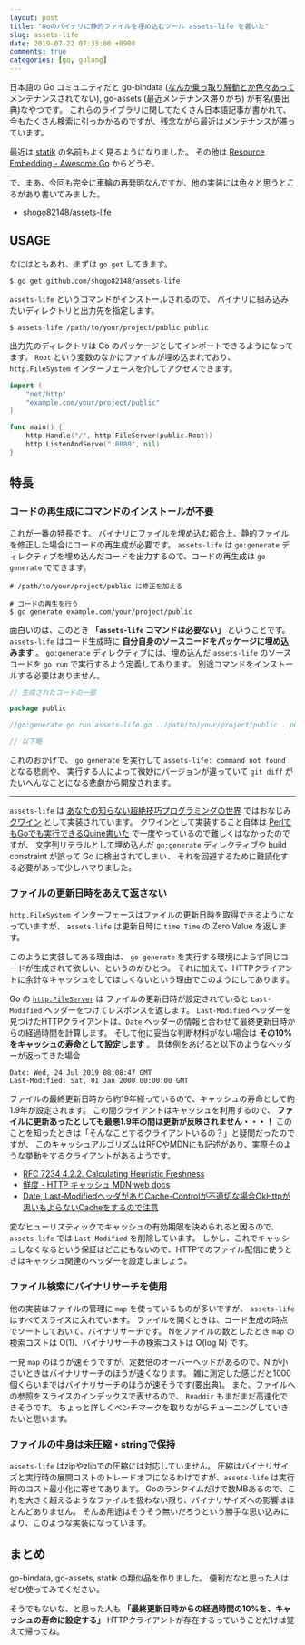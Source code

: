```yaml
---
layout: post
title: "Goのバイナリに静的ファイルを埋め込むツール assets-life を書いた"
slug: assets-life
date: 2019-07-22 07:33:00 +0900
comments: true
categories: [go, golang]
---
```


日本語の Go コミュニティだと go-bindata ([なんか乗っ取り騒動とか色々あって](https://github.com/jteeuwen/go-bindata/issues/5)メンテナンスされてない), go-assets (最近メンテナンス滞りがち) が有名(要出典)なやつです。
これらのライブラリに関してたくさん日本語記事が書かれて、今もたくさん検索に引っかかるのですが、残念ながら最近はメンテナンスが滞っています。

最近は [statik](https://github.com/rakyll/statik) の名前もよく見るようになりました。
その他は [Resource Embedding - Awesome Go](https://awesome-go.com/#resource-embedding) からどうぞ。

で、まあ、今回も完全に車輪の再発明なんですが、他の実装には色々と思うところがあり書いてみました。

- [shogo82148/assets-life](https://github.com/shogo82148/assets-life)

## USAGE

なにはともあれ、まずは `go get` してきます。

```
$ go get github.com/shogo82148/assets-life
```

`assets-life` というコマンドがインストールされるので、
バイナリに組み込みたいディレクトリと出力先を指定します。

```
$ assets-life /path/to/your/project/public public
```

出力先のディレクトリは Go のパッケージとしてインポートできるようになってます。
`Root` という変数のなかにファイルが埋め込まれており、`http.FileSystem` インターフェースを介してアクセスできます。

```go
import (
    "net/http"
    "example.com/your/project/public"
)

func main() {
    http.Handle("/", http.FileServer(public.Root))
    http.ListenAndServe(":8080", nil)
}
```

## 特長

### コードの再生成にコマンドのインストールが不要

これが一番の特長です。
バイナリにファイルを埋め込む都合上、静的ファイルを修正した場合にコードの再生成が必要です。
`assets-life` は `go:generate` ディレクティブを埋め込んだコードを出力するので、コードの再生成は `go generate` でできます。

```
# /path/to/your/project/public に修正を加える

# コードの再生を行う
$ go generate example.com/your/project/public
```

面白いのは、このとき **「`assets-life` コマンドは必要ない」** ということです。
`assets-life` はコード生成時に **自分自身のソースコードをパッケージに埋め込みます** 。
`go:generate` ディレクティブには、埋め込んだ `assets-life` のソースコードを `go run` で実行するよう定義してあります。
別途コマンドをインストールする必要はありません。

```go
// 生成されたコードの一部

package public

//go:generate go run assets-life.go ../path/to/your/project/public . public

// 以下略
```

これのおかげで、 `go generate` を実行して `assets-life: command not found` となる悲劇や、
実行する人によって微妙にバージョンが違っていて `git diff` がたいへんなことになる悲劇から開放されます。

-----

`assets-life` は [あなたの知らない超絶技巧プログラミングの世界](https://www.amazon.co.jp/dp/4774176435) ではおなじみ
[クワイン](https://ja.wikipedia.org/wiki/%E3%82%AF%E3%83%AF%E3%82%A4%E3%83%B3_(%E3%83%97%E3%83%AD%E3%82%B0%E3%83%A9%E3%83%9F%E3%83%B3%E3%82%B0)) として実装されています。
クワインとして実装すること自体は [PerlでもGoでも実行できるQuine書いた](https://shogo82148.github.io/blog/2016/04/06/ployglot-quine-of-golang-and-perl/) で一度やっているので難しくはなかったのですが、
文字列リテラルとして埋め込んだ `go:generate` ディレクティブや build constraint が誤って Go に検出されてしまい、
それを回避するために難読化する必要があって少しハマりました。


### ファイルの更新日時をあえて返さない

`http.FileSystem` インターフェースはファイルの更新日時を取得できるようになっていますが、
`assets-life` は更新日時に `time.Time` の Zero Value を返します。

このように実装してある理由は、 `go generate` を実行する環境によらず同じコードが生成されて欲しい、というのがひとつ。
それに加えて、HTTPクライアントに余計なキャッシュをしてほしくないという理由でこのようにしてあります。

Go の [`http.FileServer`](https://golang.org/pkg/net/http/#FileServer) は
ファイルの更新日時が設定されていると `Last-Modified` ヘッダーをつけてレスポンスを返します。
`Last-Modified` ヘッダーを見つけたHTTPクライアントは、`Date` ヘッダーの情報と合わせて最終更新日時からの経過時間を計算します。
そして他に妥当な判断材料がない場合は **その10%をキャッシュの寿命として設定します** 。
具体例をあげると以下のようなヘッダーが返ってきた場合

```
Date: Wed, 24 Jul 2019 08:08:47 GMT
Last-Modified: Sat, 01 Jan 2000 00:00:00 GMT
```

ファイルの最終更新日時から約19年経っているので、キャッシュの寿命として約1.9年が設定されます。
この間クライアントはキャッシュを利用するので、 **ファイルに更新あったとしても最悪1.9年の間は更新が反映されません・・・！**
このことを知ったときは「そんなことするクライアントいるの？」と疑問だったのですが、
このキャッシュアルゴリズムはRFCやMDNにも記述があり、実際そのような挙動をするクライアントがあるようです。

- [RFC 7234 4.2.2. Calculating Heuristic Freshness](https://tools.ietf.org/html/rfc7234#section-4.2.2)
- [鮮度 - HTTP キャッシュ MDN web docs](https://developer.mozilla.org/ja/docs/Web/HTTP/Caching#Freshness)
- [Date, Last-ModifiedヘッダがありCache-Controlが不適切な場合OkHttpが思いもよらないCacheをするので注意](http://fushiroyama.hatenablog.com/entry/2017/11/28/164104)

変なヒューリスティックでキャッシュの有効期限を決められると困るので、`assets-life` では `Last-Modified` を削除しています。
しかし、これでキャッシュしなくなるという保証はどこにもないので、HTTPでのファイル配信に使うときはキャッシュ関連のヘッダーを設定しましょう。


### ファイル検索にバイナリサーチを使用

他の実装はファイルの管理に `map` を使っているものが多いですが、 `assets-life` はすべてスライスに入れています。
ファイルを開くときは、コード生成の時点でソートしておいて、バイナリサーチです。
Nをファイルの数としたとき `map` の検索コストは O(1)、バイナリサーチの検索コストは O(log N) です。

一見 `map` のほうが速そうですが、定数倍のオーバーヘッドがあるので、N が小さいときはバイナリサーチのほうが速くなります。
雑に測定した感じだと1000個くらいまではバイナリサーチのほうが速そうです(要出典)。
また、ファイルへの参照をスライスのインデックスで表せるので、 `Readdir` もまだまだ高速化できそうです。
ちょっと詳しくベンチマークを取りながらチューニングしていきたいと思います。


### ファイルの中身は未圧縮・stringで保持

`assets-life` はzipやzlibでの圧縮には対応していません。
圧縮はバイナリサイズと実行時の展開コストのトレードオフになるわけですが、`assets-life` は実行時のコスト最小化に寄せてあります。
Goのランタイムだけで数MBあるので、これを大きく超えるようなファイルを扱わない限り、バイナリサイズへの影響はほとんどありません。
そんあ用途はそうそう無いだろうという勝手な思い込みにより、このような実装になっています。


## まとめ

go-bindata, go-assets, statik の類似品を作りました。
便利だなと思った人はぜひ使ってみてください。

そうでもないな、と思った人も **「最終更新日時からの経過時間の10%を、キャッシュの寿命に設定する」** HTTPクライアントが存在するっていうことだけは覚えて帰ってね。
